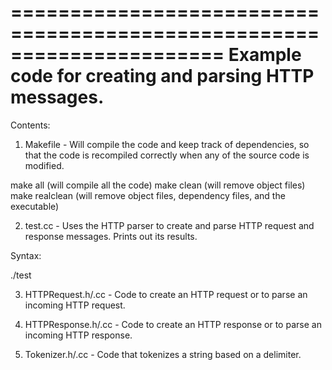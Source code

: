 ======================================================================
Example code for creating and parsing HTTP messages.
======================================================================

Contents:

1) Makefile - Will compile the code and keep track of dependencies, so
that the code is recompiled correctly when any of the source code is
modified.

make all
(will compile all the code)
make clean
(will remove object files)
make realclean
(will remove object files, dependency files, and the executable)

2) test.cc - Uses the HTTP parser to create and parse HTTP request and
response messages.  Prints out its results.

Syntax:

./test

3) HTTPRequest.h/.cc - Code to create an HTTP request or to parse an
incoming HTTP request.

4) HTTPResponse.h/.cc - Code to create an HTTP response or to parse an
incoming HTTP response.

5) Tokenizer.h/.cc - Code that tokenizes a string based on a delimiter.
